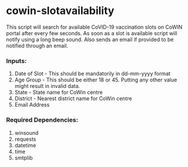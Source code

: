 # cowin-slotavailability

This script will search for available CoVID-19 vaccination slots on CoWIN portal after every few seconds. As soon as a slot is available script will notify using a long beep sound.
Also sends an email if provided to be notified through an email.

### Inputs:
1. Date of Slot - This should be mandatorily in dd-mm-yyyy format
2. Age Group - This should be either 18 or 45. Putting any other value might result in invalid data.
3. State - State name for CoWin centre
4. District - Nearest district name for CoWin centre
5. Email Address

### Required Dependencies:
1. winsound
2. requests
3. datetime
4. time
5. smtplib
